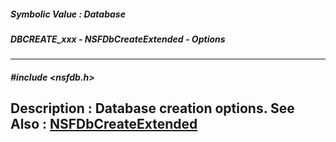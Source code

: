 ##### Symbolic Value : Database
##### DBCREATE_xxx - NSFDbCreateExtended - Options
---
##### #include <nsfdb.h>
**Description :**
Database creation options.
**See Also :**
[NSFDbCreateExtended](D:/md_files/NSFDbCreateExtended.md)
---
